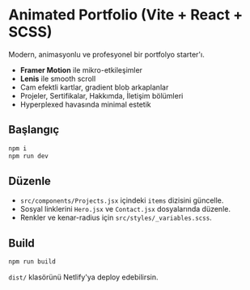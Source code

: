 
# Animated Portfolio (Vite + React + SCSS)

Modern, animasyonlu ve profesyonel bir portfolyo starter'ı. 
- **Framer Motion** ile mikro-etkileşimler
- **Lenis** ile smooth scroll
- Cam efektli kartlar, gradient blob arkaplanlar
- Projeler, Sertifikalar, Hakkımda, İletişim bölümleri
- Hyperplexed havasında minimal estetik

## Başlangıç
```bash
npm i
npm run dev
```

## Düzenle
- `src/components/Projects.jsx` içindeki `items` dizisini güncelle.
- Sosyal linklerini `Hero.jsx` ve `Contact.jsx` dosyalarında düzenle.
- Renkler ve kenar-radius için `src/styles/_variables.scss`.

## Build
```bash
npm run build
```
`dist/` klasörünü Netlify'ya deploy edebilirsin.

